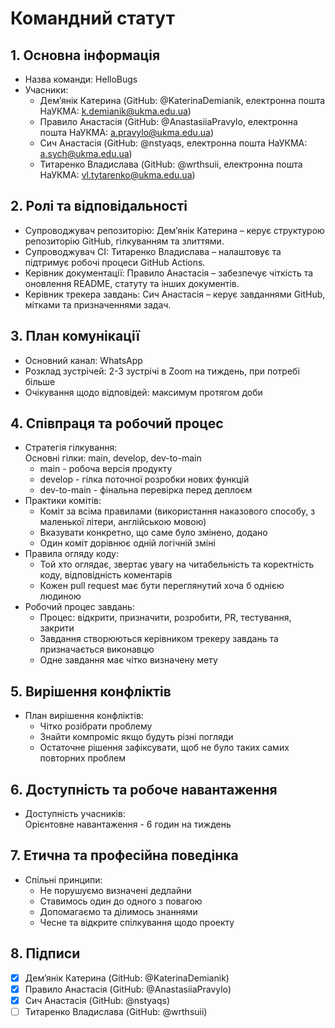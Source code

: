 # Командний статут  
## 1. Основна інформація  
- Назва команди: HelloBugs  
- Учасники:  
    - Демʼянік Катерина (GitHub: @KaterinaDemianik, електронна пошта НаУКМА: k.demianik@ukma.edu.ua)  
    - Правило Анастасія (GitHub: @AnastasiiaPravylo, електронна пошта НаУКМА: a.pravylo@ukma.edu.ua)  
    - Сич Анастасія (GitHub: @nstyaqs, електронна пошта НаУКМА: a.sych@ukma.edu.ua)  
    - Титаренко Владислава (GitHub: @wrthsuii, електронна пошта НаУКМА: vl.tytarenko@ukma.edu.ua)  
## 2. Ролі та відповідальності  
- Супроводжувач репозиторію: Демʼянік Катерина – керує структурою репозиторію GitHub, гілкуванням та злиттями.  
- Супроводжувач CI: Титаренко Владислава  – налаштовує та підтримує робочі процеси GitHub Actions.  
- Керівник документації: Правило Анастасія – забезпечує чіткість та оновлення README, статуту та інших документів.  
- Керівник трекера завдань: Сич Анастасія – керує завданнями GitHub, мітками та призначеннями задач.  
## 3. План комунікації  
- Основний канал: WhatsApp  
- Розклад зустрічей: 2-3 зустрічі в Zoom на тиждень, при потребі більше  
- Очікування щодо відповідей: максимум протягом доби  
## 4. Співпраця та робочий процес  
- Стратегія гілкування:   
Основні гілки: main, develop, dev-to-main  
    - main - робоча версія продукту  
    - develop - гілка поточної розробки нових функцій  
    - dev-to-main - фінальна перевірка перед деплоєм  
- Практики комітів:  
    - Коміт за всіма правилами (використання наказового способу, з маленької літери, англійською мовою)  
    - Вказувати конкретно, що саме було змінено, додано  
    - Один коміт дорівнює одній логічній зміні  
- Правила огляду коду:  
    - Той хто оглядає, звертає увагу на читабельність та коректність коду, відповідність коментарів  
    - Кожен pull request має бути переглянутий хоча б однією людиною  
- Робочий процес завдань:  
    - Процес: відкрити, призначити, розробити, PR, тестування, закрити  
    - Завдання створюються керівником трекеру завдань та призначається виконавцю  
    - Одне завдання має чітко визначену мету  
## 5. Вирішення конфліктів  
- План вирішення конфліктів:  
    - Чітко розібрати проблему  
    - Знайти компроміс якщо будуть різні погляди  
    - Остаточне рішення зафіксувати, щоб не було таких самих повторних проблем  
## 6. Доступність та робоче навантаження  
- Доступність учасників:   
Орієнтовне навантаження - 6 годин на тиждень  
## 7. Етична та професійна поведінка  
- Спільні принципи:   
    - Не порушуємо визначені дедлайни  
    - Ставимось один до одного з повагою  
    - Допомагаємо та ділимось знаннями  
    - Чесне та відкрите спілкування щодо проекту  
## 8. Підписи  
- [x] Демʼянік Катерина (GitHub: @KaterinaDemianik)  
- [x] Правило Анастасія (GitHub: @AnastasiiaPravylo)  
- [x] Сич Анастасія (GitHub: @nstyaqs)  
- [ ] Титаренко Владислава (GitHub: @wrthsuii)  
